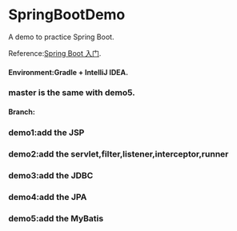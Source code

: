 # SpringBootDemo
A demo to practice Spring Boot.

Reference:[Spring Boot 入门](http://blog.csdn.net/catoop/article/details/50501664).

#### Environment:Gradle + IntelliJ IDEA.

### master is the same with demo5.

#### Branch:
### demo1:add the JSP
### demo2:add the servlet,filter,listener,interceptor,runner
### demo3:add the JDBC
### demo4:add the JPA
### demo5:add the MyBatis


